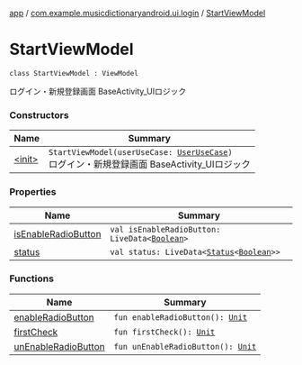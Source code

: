 [app](../../index.md) / [com.example.musicdictionaryandroid.ui.login](../index.md) / [StartViewModel](./index.md)

# StartViewModel

`class StartViewModel : ViewModel`

ログイン・新規登録画面 BaseActivity_UIロジック

### Constructors

| Name | Summary |
|---|---|
| [&lt;init&gt;](-init-.md) | `StartViewModel(userUseCase: `[`UserUseCase`](../../com.example.musicdictionaryandroid.domain.usecase/-user-use-case/index.md)`)`<br>ログイン・新規登録画面 BaseActivity_UIロジック |

### Properties

| Name | Summary |
|---|---|
| [isEnableRadioButton](is-enable-radio-button.md) | `val isEnableRadioButton: LiveData<`[`Boolean`](https://kotlinlang.org/api/latest/jvm/stdlib/kotlin/-boolean/index.html)`>` |
| [status](status.md) | `val status: LiveData<`[`Status`](../../com.example.musicdictionaryandroid.ui.util/-status/index.md)`<`[`Boolean`](https://kotlinlang.org/api/latest/jvm/stdlib/kotlin/-boolean/index.html)`>>` |

### Functions

| Name | Summary |
|---|---|
| [enableRadioButton](enable-radio-button.md) | `fun enableRadioButton(): `[`Unit`](https://kotlinlang.org/api/latest/jvm/stdlib/kotlin/-unit/index.html) |
| [firstCheck](first-check.md) | `fun firstCheck(): `[`Unit`](https://kotlinlang.org/api/latest/jvm/stdlib/kotlin/-unit/index.html) |
| [unEnableRadioButton](un-enable-radio-button.md) | `fun unEnableRadioButton(): `[`Unit`](https://kotlinlang.org/api/latest/jvm/stdlib/kotlin/-unit/index.html) |
